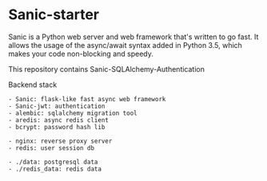 # Sanic-starter

Sanic is a Python web server and web framework that's written to go fast. It allows the usage of the async/await syntax added in Python 3.5, which makes your code non-blocking and speedy.

This repository contains Sanic-SQLAlchemy-Authentication

Backend stack
```
- Sanic: flask-like fast async web framework
- Sanic-jwt: authentication
- alembic: sqlalchemy migration tool
- aredis: async redis client
- bcrypt: password hash lib

- nginx: reverse proxy server
- redis: user session db
```

```
- ./data: postgresql data
- ./redis_data: redis data
```
